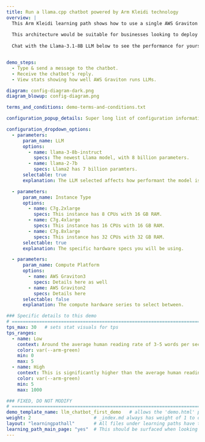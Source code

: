 ```yaml
---
title: Run a llama.cpp chatbot powered by Arm Kleidi technology
overview: | 
  This Arm Kleidi learning path shows how to use a single AWS Graviton instance -- powered by an Arm Neoverse CPU -- to build a simple “Token as a Service” server, used below to provide a chat-bot to serve a small number of concurrent users. 
  
  This architecture would be suitable for businesses looking to deploy the latest Generative AI technologies using their existing CPU compute capacity and deployment pipelines. The demo uses the open source llama.cpp framework, which Arm has enhanced by contributing and merged the latest Arm Kleidi Technologies. Further optimizations are achieved by using the smaller 8 billion parameter Llama 3.1 model, which has been quantized to optimize memory usage. 
  
  Chat with the Llama-3.1-8B LLM below to see the performance for yourself, then follow the learning path to build your own Generative AI service on Arm Neoverse.


demo_steps:
  - Type & send a message to the chatbot.
  - Receive the chatbot's reply.
  - View stats showing how well AWS Graviton runs LLMs. 

diagram: config-diagram-dark.png
diagram_blowup: config-diagram.png

terms_and_conditions: demo-terms-and-conditions.txt

configuration_popup_details: Super long list of configuration information to provide to the user. Should be context and all that to be crystal clear what the setup is.

configuration_dropdown_options:
  - parameters:
      param_name: LLM
      options:
        - name: llama-3-8b-instruct
          specs: The newest Llama model, with 8 billion parameters.
        - name: llama-2-7b
          specs: Llama2 has 7 billion paramters.
      selectable: true
      explanation: The LLM selected affects how performant the model is and such.

  - parameters:
      param_name: Instance Type
      options:
        - name: C7g.2xlarge
          specs: This instance has 8 CPUs with 16 GB RAM.
        - name: C7g.4xlarge
          specs: This instance has 16 CPUs with 16 GB RAM.
        - name: C7g.8xlarge
          specs: This instance has 32 CPUs with 32 GB RAM.
      selectable: true
      explanation: The specific hardware specs you will be using.

  - parameters:
      param_name: Compute Platform
      options:
        - name: AWS Graviton3
          specs: Details here as well
        - name: AWS Graviton2
          specs: Details here
      selectable: false
      explanation: The compute hardware series to select between.

### Specific details to this demo
# ================================================================================
tps_max: 30   # sets stat visuals for tps
tps_ranges:
  - name: Low
    context: Around the average human reading rate of 3-5 words per second.
    color: var(--arm-green)
    min: 0
    max: 5
  - name: High
    context: This is significantly higher than the average human reading rate of 5 words per second, delivering a stable and usable user chatbot experience from the Llama-3.1-8B LLM.
    color: var(--arm-green)
    min: 5
    max: 1000

### FIXED, DO NOT MODIFY
# ================================================================================
demo_template_name: llm_chatbot_first_demo   # allows the 'demo.html' partial to route to the correct Configuration and Demo/Stats sub partials for page render.
weight: 2                       # _index.md always has weight of 1 to order correctly
layout: "learningpathall"       # All files under learning paths have this same wrapper
learning_path_main_page: "yes"  # This should be surfaced when looking for related content. Only set for _index.md of learning path content.
---
```

